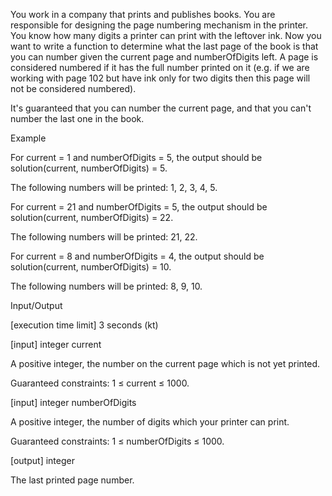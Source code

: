 You work in a company that prints and publishes books. You are responsible for designing the page numbering mechanism in the printer. You know how many digits a printer can print with the leftover ink. Now you want to write a function to determine what the last page of the book is that you can number given the current page and numberOfDigits left. A page is considered numbered if it has the full number printed on it (e.g. if we are working with page 102 but have ink only for two digits then this page will not be considered numbered).

It's guaranteed that you can number the current page, and that you can't number the last one in the book.

Example

For current = 1 and numberOfDigits = 5, the output should be
solution(current, numberOfDigits) = 5.

The following numbers will be printed: 1, 2, 3, 4, 5.

For current = 21 and numberOfDigits = 5, the output should be
solution(current, numberOfDigits) = 22.

The following numbers will be printed: 21, 22.

For current = 8 and numberOfDigits = 4, the output should be
solution(current, numberOfDigits) = 10.

The following numbers will be printed: 8, 9, 10.

Input/Output

[execution time limit] 3 seconds (kt)

[input] integer current

A positive integer, the number on the current page which is not yet printed.

Guaranteed constraints:
1 ≤ current ≤ 1000.

[input] integer numberOfDigits

A positive integer, the number of digits which your printer can print.

Guaranteed constraints:
1 ≤ numberOfDigits ≤ 1000.

[output] integer

The last printed page number.